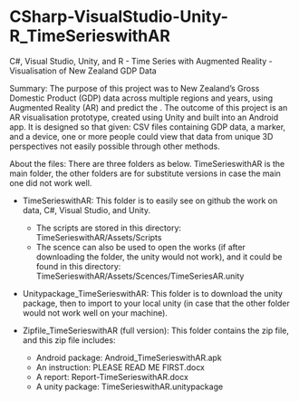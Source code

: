 # CSharp-VisualStudio-Unity-R_TimeSerieswithAR
C#, Visual Studio, Unity, and R - Time Series with Augmented Reality - Visualisation of New Zealand GDP Data

Summary: The purpose of this project was to New Zealand’s Gross Domestic Product (GDP) data across multiple regions and years, using Augmented Reality (AR) and predict the . The outcome of this project is an AR visualisation prototype, created using Unity and built into an Android app. It is designed so that given: CSV files containing GDP data, a marker, and a device, one or more people could view that data from unique 3D perspectives not easily possible through other methods.

About the files: There are three folders as below. TimeSerieswithAR is the main folder, the other folders are for substitute versions in case the main one did not work well.

- TimeSerieswithAR: This folder is to easily see on github the work on data, C#, Visual Studio, and Unity.
  + The scripts are stored in this directory: TimeSerieswithAR/Assets/Scripts
  + The scence can also be used to open the works (if after downloading the folder, the unity would not work), and it could be found in this directory: TimeSerieswithAR/Assets/Scences/TimeSeriesAR.unity
  
- Unitypackage_TimeSerieswithAR: This folder is to download the unity package, then to import to your local unity (in case that the other folder would not work well on your machine).

- Zipfile_TimeSerieswithAR (full version): This folder contains the zip file, and this zip file includes:
  + Android package: Android_TimeSerieswithAR.apk
  + An instruction: PLEASE READ ME FIRST.docx
  + A report: Report-TimeSerieswithAR.docx
  + A unity package: TimeSerieswithAR.unitypackage
